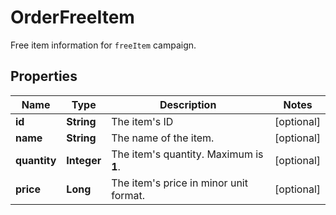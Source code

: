 

# OrderFreeItem

Free item information for `freeItem` campaign.

## Properties

| Name | Type | Description | Notes |
|------------ | ------------- | ------------- | -------------|
|**id** | **String** | The item&#39;s ID |  [optional] |
|**name** | **String** | The name of the item.  |  [optional] |
|**quantity** | **Integer** | The item&#39;s quantity. Maximum is **1**. |  [optional] |
|**price** | **Long** | The item&#39;s price in minor unit format. |  [optional] |



